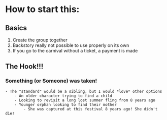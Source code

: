 # How to start this:
## Basics
1. Create the group together
1. Backstory really not possible to use properly on its own
1. If you go to the carnival without a ticket, a payment is made 

## The Hook!!!
### Something (or Someone) was taken!
    - The "standard" would be a sibling, but I would *love* other options
        - An older character trying to find a child
        - Looking to revisit a long lost summer fling from 8 years ago
        - Younger orphan looking to find their mother
            - She was captured at this festival 8 years ago! She didn't die!
